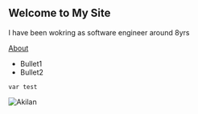## Welcome to My Site


I have been wokring as software engineer around 8yrs 

[About](https://akilan-swe.github.io/about)

- Bullet1
- Bullet2

`var test`

![Akilan](https://upload.wikimedia.org/wikipedia/commons/6/67/Vattakudi_south_lake.jpeg)


```markdown

```

